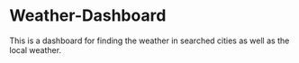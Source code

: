 # Weather-Dashboard
This is a dashboard for finding the weather in searched cities as well as the local weather.
